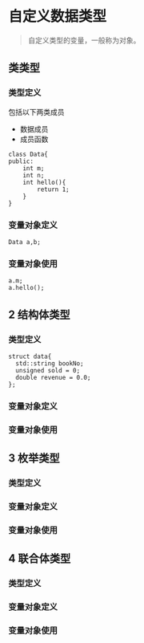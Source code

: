# 自定义数据类型
> 自定义类型的变量，一般称为对象。
## 类类型
### 类型定义
包括以下两类成员
- 数据成员
- 成员函数
```
class Data{
public:
	int m;
	int n;
	int hello(){
		return 1;
	}
}
```

### 变量对象定义
```
Data a,b;
```

### 变量对象使用
```
a.m;
a.hello();
```


## 2 结构体类型

### 类型定义
```
struct data{
  std::string bookNo;
  unsigned sold = 0;
  double revenue = 0.0;
};
```

### 变量对象定义

### 变量对象使用


## 3 枚举类型

### 类型定义


### 变量对象定义

### 变量对象使用



## 4 联合体类型


### 类型定义


### 变量对象定义

### 变量对象使用

